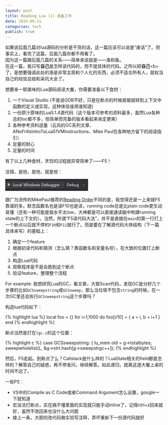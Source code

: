 ```yaml
---
layout: post
title: Reading Lua (1) 准备工作
date: 2015-09-11
categories: tech
publish: true
---
```


如果说后面几篇对lua源码的分析是干货的话，这一篇应该可以说是“废话”了。但事实上，看完了这篇，后面几篇你都不用看了。    
因为这一篇跟后面几篇的关系——简单来说就是——渔和鱼。     
在这一篇，我只写**自己**是怎样读代码的，而不提具体的代码。之所以把**自己**\<b\>了，是想要强调此处的渔是非常主观和个人化的东西，必须不适合所有人，就权当自己的经验总结和采坑大全了。

<!--more-->

想要来一顿美味的Lua源码阅读大餐，你需要准备以下食材：

1.  一个Visual Studio (不是说GDB不好，只是在断点的时候直接就转到上下文中函数的定义或实现，这种体验谁用谁知道)
2.  一份原汁原味的Lua5.1.4源代码（这个版本可参考的资料最多，虽然Lua各种总的loc都不多，但简单而完备的版本看起来肯定更爽）
3.  各种参考资料适量（云风的GC系列文章、ANoFrillsIntroToLua51VMInstructions、Mike Paul在各种地方留下的阅读指引）
4.  足量的耐心
5.  足量的时间

有了以上几种食材，烹饪的过程就异常简单了——F5！

没错，是他，是他，就是他：

![F5](/assets/images/f5.jpg)

跟广为流传的MikePaul推荐的[Reading Order](https://www.reddit.com/comments/63hth/ask_reddit_which_oss_codebases_out_there_are_so/c02pxbp)不同的是，我觉得还是一上来就F5靠谱的多。默念函数名也是读F10也是读，running code总是比plain code更生动易懂（还有一种可能是我水平太low，大神都是可以直接通读脑中构建running state的上下文的）。当然，所谓“F5读代码大法”，并不是直接在`main`的第一行打上一个断点以后就不停的`F10`和`F11`就行了。而是要在了解源代码大体结构（下一篇具体来写）的基础上：

1.  确定一个feature
2.  根据初读代码和猜测（怎么猜？靠函数名和变量名呗），在大致的位置打上断点
3.  构造Lua代码
4.  观察程序是不是会跑到这个断点
5.  验证feature，整理整个流程

For example: 我想研究Lua的GC，看文章，大致Scan代码，发现GC是分好几个步骤的比如`GCSsweepstring`或`GCSsweep`，那么当垃圾不包含`string`的时候，在一次GC里还会执行`GCSsweepstring`这个步骤吗？

构造lua代码如下：

{% highlight lua %}
local foo = {}
for i=1,1000 do
	foo[i/10] = { a = i, b = i+1 }
end
{% endhighlight %}

断点当然是打在`lgc.c`的这个位置：

{% highlight c %}
	case GCSsweepstring: {
		lu_mem old = g->totalbytes;
		sweepwholelist(L, &g->strt.hash[g->sweepstrgc++]);
{% endhighlight %}

然后，F5走起。到断点了么？Callstack是什么样的？LuaState相关的field都是怎样的？解答自己的疑惑，再不停发问，继续解答。如此递归，就离这道大餐上桌的时间不远了。

一些PS：

*  VS中的Compile as C Code或者Command Argument怎么设置，google一下就知道
*  宏没法打断点，实在搞不懂里面的实现就只能手动inline了，记得ctrl+z回来就好，虽然不改回来也没什么大问题
*  接上一条，大胆的改代码做实验写注释，弄坏重新下一份源代码就好